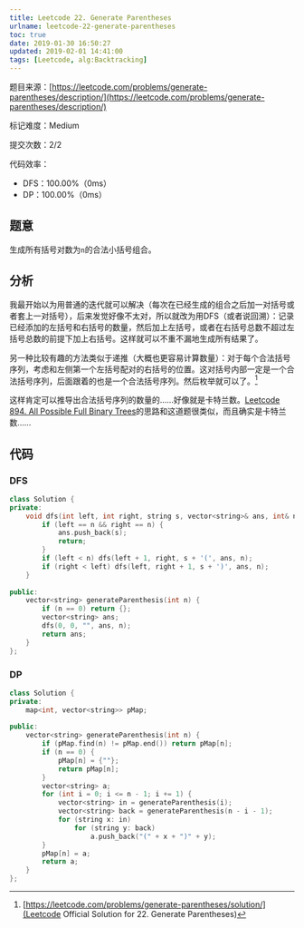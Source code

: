 ```yaml
---
title: Leetcode 22. Generate Parentheses
urlname: leetcode-22-generate-parentheses
toc: true
date: 2019-01-30 16:50:27
updated: 2019-02-01 14:41:00
tags: [Leetcode, alg:Backtracking]
---
```


题目来源：[https://leetcode.com/problems/generate-parentheses/description/](https://leetcode.com/problems/generate-parentheses/description/)

标记难度：Medium

提交次数：2/2

代码效率：

* DFS：100.00%（0ms）
* DP：100.00%（0ms）

## 题意

生成所有括号对数为`n`的合法小括号组合。

## 分析

我最开始以为用普通的迭代就可以解决（每次在已经生成的组合之后加一对括号或者套上一对括号），后来发觉好像不太对，所以就改为用DFS（或者说回溯）：记录已经添加的左括号和右括号的数量，然后加上左括号，或者在右括号总数不超过左括号总数的前提下加上右括号。这样就可以不重不漏地生成所有结果了。

另一种比较有趣的方法类似于递推（大概也更容易计算数量）：对于每个合法括号序列，考虑和左侧第一个左括号配对的右括号的位置。这对括号内部一定是一个合法括号序列，后面跟着的也是一个合法括号序列。然后枚举就可以了。[^sln]

这样肯定可以推导出合法括号序列的数量的……好像就是卡特兰数。[Leetcode 894. All Possible Full Binary Trees](/post/leetcode-894-all-possible-full-binary-trees)的思路和这道题很类似，而且确实是卡特兰数……

[^sln]: [https://leetcode.com/problems/generate-parentheses/solution/](Leetcode Official Solution for 22. Generate Parentheses)

## 代码

### DFS

```cpp
class Solution {
private:
    void dfs(int left, int right, string s, vector<string>& ans, int& n) {
        if (left == n && right == n) {
            ans.push_back(s);
            return;
        }
        if (left < n) dfs(left + 1, right, s + '(', ans, n);
        if (right < left) dfs(left, right + 1, s + ')', ans, n);
    }
    
public:
    vector<string> generateParenthesis(int n) {
        if (n == 0) return {};
        vector<string> ans;
        dfs(0, 0, "", ans, n);
        return ans;
    }
};
```

### DP

```cpp
class Solution {
private:
    map<int, vector<string>> pMap;
    
public:
    vector<string> generateParenthesis(int n) {
        if (pMap.find(n) != pMap.end()) return pMap[n];
        if (n == 0) {
            pMap[n] = {""};
            return pMap[n];
        }
        vector<string> a;
        for (int i = 0; i <= n - 1; i += 1) {
            vector<string> in = generateParenthesis(i);
            vector<string> back = generateParenthesis(n - i - 1);
            for (string x: in)
                for (string y: back)
                    a.push_back("(" + x + ")" + y);
        }
        pMap[n] = a;
        return a;
    }
};
```
